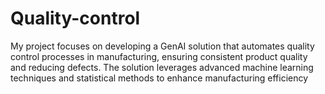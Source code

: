 # Quality-control
My project focuses on developing a GenAI solution that automates quality control processes in manufacturing, ensuring consistent product quality and reducing defects. The solution leverages advanced machine learning techniques and statistical methods to enhance manufacturing efficiency
